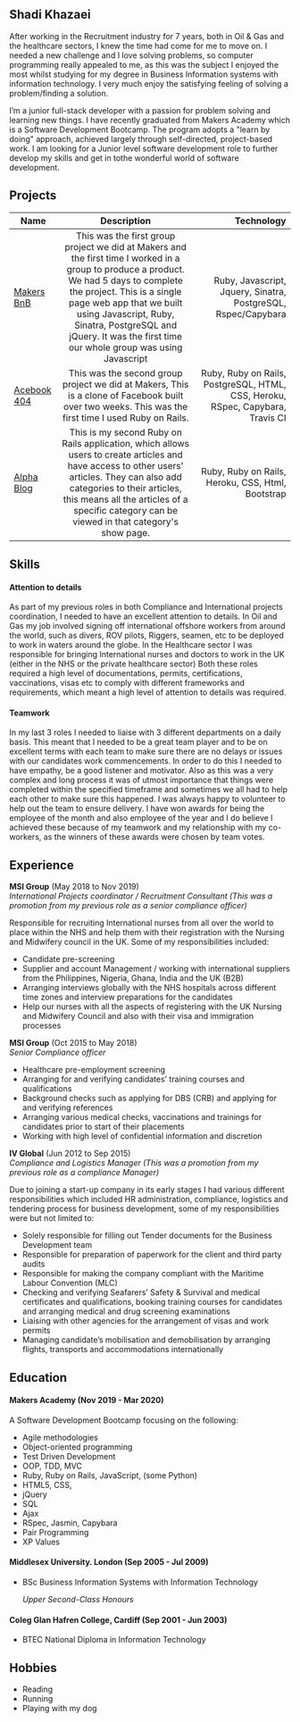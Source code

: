 ## Shadi Khazaei

After working in the Recruitment industry for 7 years, both in Oil & Gas and the healthcare sectors, I knew the time had come for me to move on. I needed a new challenge and I love solving problems, so computer programming really appealed to me, as this was the subject I enjoyed the most whilst studying for my degree in Business Information systems with information technology. I very much enjoy the satisfying feeling of solving a problem/finding a solution.

I’m a junior full-stack developer with a passion for problem solving and learning new things. I have recently graduated from Makers Academy which is a Software Development Bootcamp. 
The program adopts a "learn by doing" approach, achieved largely through self-directed, project-based work. I am looking for a Junior level software development role to further develop my skills and get in tothe wonderful world of software development.


## Projects

| Name     | Description          | Technology  |
| ------------- |:-------------:| -----:|
| [Makers BnB](https://github.com/shadz22/MakersBnB)    | This was the first group project we did at Makers and the first time I worked in a group to produce a product. We had 5 days to complete the project. This is a single page web app that we built using Javascript, Ruby, Sinatra, PostgreSQL and jQuery.  It was the first time our whole group was using Javascript  | Ruby, Javascript, Jquery, Sinatra, PostgreSQL, Rspec/Capybara |
| [Acebook 404](https://github.com/shadz22/acebook-404)     | This was the second group project we did at Makers, This is a clone of Facebook built over two weeks. This was the first time I used Ruby on Rails.    |   Ruby, Ruby on Rails, PostgreSQL, HTML, CSS, Heroku, RSpec, Capybara, Travis CI |
| [Alpha Blog](https://github.com/shadz22/alpha-blog) | This is my second Ruby on Rails application, which allows users to create articles and have access to other users' articles. They can also add categories to their articles, this means all the articles of a specific category can be viewed in that category's show page.    |    Ruby, Ruby on Rails, Heroku, CSS, Html, Bootstrap |

## Skills

#### Attention to details

As part of my previous roles in both Compliance and International projects coordination, I needed to have an excellent attention to details. In Oil and Gas my job involved signing off international offshore workers from around the world, such as divers, ROV pilots, Riggers, seamen, etc to be deployed to work in waters around the globe. In the Healthcare sector I was responsible for bringing International nurses and doctors to work in the UK (either in the NHS or the private healthcare sector) Both these roles required a high level of documentations, permits, certifications, vaccinations, visas etc to comply with different frameworks and requirements, which meant a high level of attention to details was required.


#### Teamwork

In my last 3 roles I needed to liaise with 3 different departments on a daily basis. This meant that I needed to be a great team player and to be on excellent terms with each team to make sure there are no delays or issues with our candidates work commencements. In order to do this I needed to have empathy, be a good listener and motivator. Also as this was a very complex and long process it was of utmost importance that things were completed within the specified timeframe and sometimes we all had to help each other to make sure this happened. I was always happy to volunteer to help out the team to ensure delivery. I have won awards for being the employee of the month and also employee of the year and I do believe I achieved these because of my teamwork and my relationship with my co-workers, as the winners of these awards were chosen by team votes.


## Experience

**MSI Group** (May 2018 to Nov 2019)    
*International Projects coordinator / Recruitment Consultant (This was a promotion from my previous role as a senior compliance officer)*

Responsible for recruiting International nurses from all over the world to place within the NHS and help them with their registration with the Nursing and Midwifery council in the UK. Some of my responsibilities included:
- Candidate pre-screening 
- Supplier and account Management / working with international suppliers from the Philippines, Nigeria, Ghana, India and the UK (B2B)
- Arranging interviews globally with the NHS hospitals across different time zones and interview preparations for the candidates
- Help our nurses with all the aspects of registering with the UK Nursing and Midwifery Council and also with their visa and immigration processes


**MSI Group** (Oct 2015 to May 2018)   
*Senior Compliance officer* 
- Healthcare pre-employment screening
- Arranging for and verifying candidates’ training courses and qualifications
- Background checks such as applying for DBS (CRB) and applying for and verifying references
- Arranging various medical checks, vaccinations and trainings for candidates prior to start of their placements 
- Working with high level of confidential information and discretion 


**IV Global** (Jun 2012 to Sep 2015)   
*Compliance and Logistics Manager (This was a promotion from my previous role as a compliance Manager)* 

Due to joining a start-up company in its early stages I had various different responsibilities which included HR administration, compliance, logistics and tendering process for business development, some of my responsibilities were but not limited to:
- Solely responsible for filling out Tender documents for the Business Development team
- Responsible for preparation of paperwork for the client and third party audits
- Responsible for making the company compliant with the Maritime Labour Convention (MLC)
- Checking and verifying Seafarers’ Safety & Survival and medical certificates and qualifications, booking training courses for candidates and arranging medical and drug screening examinations  
- Liaising with other agencies for the arrangement of visas and work permits  
- Managing candidate’s mobilisation and demobilisation by arranging flights, transports and accommodations internationally   

## Education

#### Makers Academy (Nov 2019 - Mar 2020)
A Software Development Bootcamp focusing on the following:

- Agile methodologies
- Object-oriented programming
- Test Driven Development
- OOP, TDD, MVC
- Ruby, Ruby on Rails, JavaScript, (some Python)
- HTML5, CSS,
- jQuery
- SQL
- Ajax
- RSpec, Jasmin, Capybara
- Pair Programming
- XP Values

#### Middlesex University. London (Sep 2005 - Jul 2009)

- BSc Business Information Systems with Information Technology 

  *Upper Second-Class Honours* 


#### Coleg Glan Hafren College, Cardiff (Sep 2001 - Jun 2003)

- BTEC National Diploma in Information Technology 


## Hobbies

- Reading
- Running
- Playing with my dog


